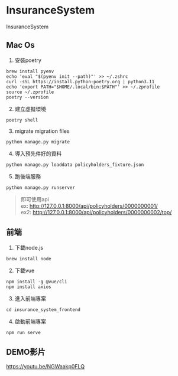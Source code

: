 # InsuranceSystem
InsuranceSystem

## Mac Os
1. 安裝poetry
```
brew install pyenv
echo 'eval "$(pyenv init --path)"' >> ~/.zshrc
curl -sSL https://install.python-poetry.org | python3.11
echo 'export PATH="$HOME/.local/bin:$PATH"' >> ~/.zprofile
source ~/.zprofile
poetry --version
```

2. 建立虛擬環境
```
poetry shell
```
3. migrate migration files 
```
python manage.py migrate
```
4. 導入預先件好的資料
```
python manage.py loaddata policyholders_fixture.json
```
5. 跑後端服務
```
python manage.py runserver
```
> 即可使用api  
> ex: http://127.0.0.1:8000/api/policyholders/0000000001/  
> ex2: http://127.0.0.1:8000/api/policyholders/0000000002/top/  

## 前端
1. 下載node.js 
```
brew install node
```
2. 下載vue
```
npm install -g @vue/cli
npm install axios
```
3. 進入前端專案
```
cd insurance_system_frontend 
```
4. 啟動前端專案
```
npm run serve
```

## DEMO影片
https://youtu.be/NGWaakp0FLQ
